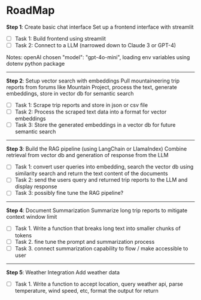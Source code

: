 RoadMap
=======

**Step 1**: Create basic chat interface
Set up a frontend interface with streamlit

- [ ] Task 1: Build frontend using streamlit
- [ ] Task 2: Connect to a LLM (narrowed down to Claude 3 or GPT-4)

Notes: openAI chosen "model": "gpt-4o-mini", loading env variables using dotenv python package

-----------------------------------------------------------

**Step 2**: Setup vector search with embeddings
Pull mountaineering trip reports from forums like Mountain Project, process the text, generate embeddings, store in vector db for semantic search

- [ ] Task 1: Scrape trip reports and store in json or csv file
- [ ] Task 2: Process the scraped text data into a format for vector embeddings
- [ ] Task 3: Store the generated embeddings in a vector db for future semantic search

-----------------------------------------------------------

**Step 3**: Build the RAG pipeline (using LangChain or LlamaIndex)
Combine retrieval from vector db and generation of response from the LLM

- [ ] Task 1: convert user queries into embedding, search the vector db using similarity search and return the text content of the documents
- [ ] Task 2: send the users query and returned trip reports to the LLM and display response
- [ ] Task 3: possibly fine tune the RAG pipeline?

-----------------------------------------------------------

**Step 4**: Document Summarization
Summarize long trip reports to mitigate context window limit

- [ ] Task 1. Write a function that breaks long text into smaller chunks of tokens
- [ ] Task 2. fine tune the prompt and summarization process
- [ ] Task 3. connect summarization capability to flow / make accessible to user

-----------------------------------------------------------

**Step 5**: Weather Integration
Add weather data

- [ ] Task 1. Write a function to accept location, query weather api, parse temperature, wind speed, etc, format the output for return